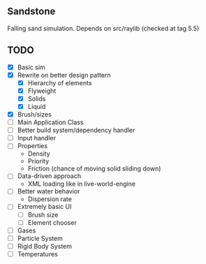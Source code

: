 ## Sandstone

Falling sand simulation. Depends on src/raylib (checked at tag 5.5)

## TODO
- [X] Basic sim
- [X] Rewrite on better design pattern
  - [X] Hierarchy of elements
  - [X] Flyweight
  - [X] Solids
  - [X] Liquid
- [X] Brush/sizes
- [ ] Main Application Class
- [ ] Better build system/dependency handler
- [ ] Input handler
- [ ] Properties
  - Density
  - Priority
  - Friction (chance of moving solid sliding down)
- [ ] Data-driven approach
  - XML loading like in live-world-engine
- [ ] Better water behavior
  - Dispersion rate
- [ ] Extremely basic UI
  - [ ] Brush size
  - [ ] Element chooser
- [ ] Gases
- [ ] Particle System
- [ ] Rigid Body System
- [ ] Temperatures
